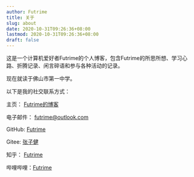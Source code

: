 ```yaml
---
author: Futrime
title: 关于
slug: about
date: 2020-10-31T09:26:36+08:00
lastmod: 2020-10-31T09:26:36+08:00
draft: false
---
```


这是一个计算机爱好者Futrime的个人博客，包含Futrime的所思所想、学习心路、折腾记录、闲言碎语和参与各种活动的记录。

现在就读于佛山市第一中学。

以下是我的社交联系方式：

主页： [Futrime的博客](https://blog.futrime.com)

电子邮件： [futrime@outlook.com](mailto:futrime@outlook.com)

GitHub: [Futrime](https://github.com/Futrime)

Gitee: [张子健](https://gitee.com/futrime)

知乎： [Futrime](https://www.zhihu.com/people/futrime)

哔哩哔哩：[Futrime](https://space.bilibili.com/471126631)
